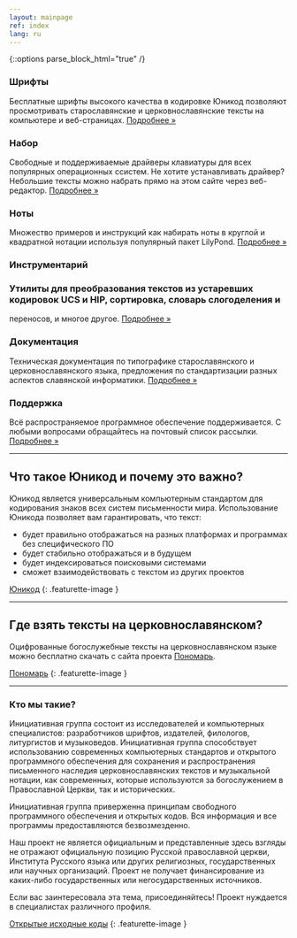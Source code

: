 ```yaml
---
layout: mainpage
ref: index
lang: ru
---
```

{::options parse_block_html="true" /}

<div class="row"><div class="col-md-4">

### Шрифты

Бесплатные шрифты высокого качества в кодировке Юникод позволяют просмотривать старославянские и 
церковнославянские тексты на компьютере и веб-страницах.
[Подробнее »](/ru/fonts.html)

</div><div class="col-md-4">

### Набор

Свободные и поддерживаемые драйверы клавиатуры для всех популярных операционных ссистем. 
Не хотите устанавливать драйвер? Небольшие тексты можно набрать прямо на этом сайте через веб-редактор.
[Подробнее »](/ru/keyboard.html)

</div><div class="col-md-4">
    
### Ноты

Множество примеров и инструкций как набирать ноты в круглой и квадратной нотации используя популярный пакет LilyPond.
[Подробнее »](/ru/music.html)

</div></div>
<div class="row"><div class="col-md-4">

### Инструментарий

### Утилиты для преобразования текстов из устаревших кодировок UCS и HIP, сортировка, словарь слогоделения и
переносов, и многое другое.
[Подробнее »](/ru/tools.html)

</div><div class="col-md-4">

### Документация

Техническая документация по типографике старославянского и церковнославянского языка, предложения по
стандартизации разных аспектов славянской информатики.
[Подробнее »](/ru/dox.html)

</div><div class="col-md-4">

### Поддержка

Всё распространяемое программное обеспечение поддерживается. С любыми вопросами обращайтесь на почтовый список рассылки.
[Подробнее »](http://ponomar.net/mailman/listinfo/sci-users_ponomar.net)

</div></div>

<!-- Featurette -->
<hr class="featurette-divider" />
<div class="row"><div class="col-md-7">

## Что такое Юникод и почему это важно?

Юникод является универсальным компьютерным стандартом для кодирования знаков всех систем письменности мира. 
Использование Юникода позволяет вам гарантировать, что текст:

* будет правильно отображаться на разных платформах и программах без специфического ПО
* будет стабильно отображаться и в будущем
* будет индексироваться поисковыми системами
* сможет взаимодействовать с текстом из других проектов

</div><div class="col-md-5">

[Юникод](https://upload.wikimedia.org/wikipedia/commons/a/ab/Unicode_logo.svg")
{: .featurette-image }

</div></div>

<hr class="featurette-divider" />
<div class="row"><div class="col-md-7 push-md-5">
    
## Где взять тексты на церковнославянском?

Оцифрованные богослужебные тексты на церковнославянском языке можно бесплатно скачать
с сайта проекта [Пономарь](http://www.ponomar.net/cgi-bin/maktabah.cgi).

</div><div class="col-md-5 pull-md-7">

[Пономарь](/images/ponomar-banner.png)
{: .featurette-image }

</div></div>

<hr class="featurette-divider" />
<div class="row"><div class="col-md-7">

### Кто мы такие?

Инициативная группа состоит из исследователей и компьютерных специалистов: разработчиков шрифтов, издателей, 
филологов, литургистов и музыковедов. Инициативная группа способствует использованию современных компьютерных 
стандартов и открытого программного обеспечения для сохранения и распространения письменного наследия 
церковнославянских текстов и музыкальной нотации, как современных, которые используются за богослужением в 
Православной Церкви, так и исторических.

Инициативная группа приверженна принципам свободного программного обеспечения и открытых кодов. 
Вся информация и все программы предоставляются безвозмезденно.

Наш проект не является официальным и представленные здесь взгляды не отражают официальную позицию Русской 
православной церкви, Института Русского языка или других религиозных, государственных или научных организаций. 
Проект не получает финансирование из каких-либо государственных или негосударственных источников.<p>

Если вас заинтересовала эта тема, присоединяйтесь! Проект нуждается в специалистах различного
профиля.

</div><div class="col-md-5">

[Открытые исходные коды](https://opensource.org/files/osi_standard_logo.png)
{: .featurette-image }

</div></div>

